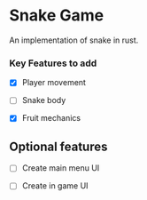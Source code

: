 
# Snake Game


An implementation of snake in rust.



### Key Features to add


- [x] Player movement
- [ ] Snake body
- [x] Fruit mechanics


## Optional features

- [ ] Create main menu UI
- [ ] Create in game UI


